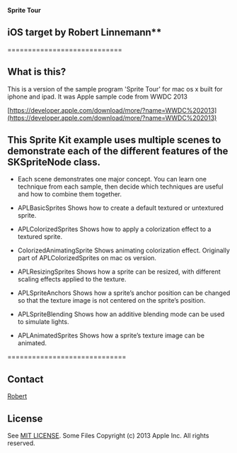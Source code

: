 
**Sprite Tour**
## iOS target by Robert Linnemann**
============================

## What is this?
This is a version of the sample program 'Sprite Tour' for mac os x built for iphone and ipad.
It was Apple sample code from WWDC 2013

[https://developer.apple.com/download/more/?name=WWDC%202013](https://developer.apple.com/download/more/?name=WWDC%202013)

## This Sprite Kit example uses multiple scenes to demonstrate each of the different features of the SKSpriteNode class.

* Each scene demonstrates one major concept. You can learn one technique from each sample, then decide which techniques are useful and how to combine them together.

* APLBasicSprites
Shows how to create a default textured or untextured sprite.

* APLColorizedSprites
Shows how to apply a colorization effect to a textured sprite.

* ColorizedAnimatingSprite
Shows animating colorization effect. Originally part of APLColorizedSprites on mac os version.

* APLResizingSprites
Shows how a sprite can be resized, with different scaling effects applied to the texture.

* APLSpriteAnchors
Shows how a sprite’s anchor position can be changed so that the texture image is not centered on the sprite’s position.

* APLSpriteBlending
Shows how an additive blending mode can be used to simulate lights.

* APLAnimatedSprites
Shows how a sprite’s texture image can be animated.

=============================



## Contact

[Robert](robertlinnemann@gmail.com)

## License

See [MIT LICENSE](https://github.com/mevdev/SpriteTouriOS/blob/master/MIT-LICENSE.txt).
Some Files Copyright (c) 2013 Apple Inc. All rights reserved.

